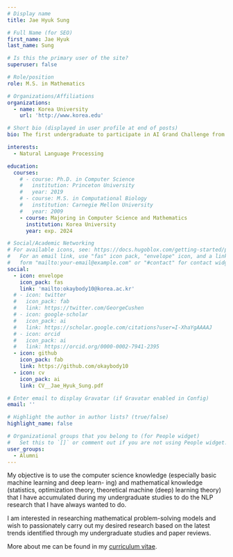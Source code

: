 ```yaml
---
# Display name
title: Jae Hyuk Sung

# Full Name (for SEO)
first_name: Jae Hyuk
last_name: Sung

# Is this the primary user of the site?
superuser: false

# Role/position
role: M.S. in Mathematics

# Organizations/Affiliations
organizations:
  - name: Korea University
    url: 'http://www.korea.edu'

# Short bio (displayed in user profile at end of posts)
bio: The first undergraduate to participate in AI Grand Challenge from AIML@K

interests:
  - Natural Language Processing

education:
  courses:
    # - course: Ph.D. in Computer Science
    #   institution: Princeton University
    #   year: 2019
    # - course: M.S. in Computational Biology
    #   institution: Carnegie Mellon University
    #   year: 2009
    - course: Majoring in Computer Science and Mathematics
      institution: Korea University
      year: exp. 2024

# Social/Academic Networking
# For available icons, see: https://docs.hugoblox.com/getting-started/page-builder/#icons
#   For an email link, use "fas" icon pack, "envelope" icon, and a link in the
#   form "mailto:your-email@example.com" or "#contact" for contact widget.
social:
  - icon: envelope
    icon_pack: fas
    link: 'mailto:okaybody10@korea.ac.kr'
  # - icon: twitter
  #   icon_pack: fab
  #   link: https://twitter.com/GeorgeCushen
  # - icon: google-scholar
  #   icon_pack: ai
  #   link: https://scholar.google.com/citations?user=I-XhaYgAAAAJ
  # - icon: orcid
  #   icon_pack: ai
  #   link: https://orcid.org/0000-0002-7941-2395
  - icon: github
    icon_pack: fab
    link: https://github.com/okaybody10
  - icon: cv
    icon_pack: ai
    link: CV__Jae_Hyuk_Sung.pdf

# Enter email to display Gravatar (if Gravatar enabled in Config)
email: ''

# Highlight the author in author lists? (true/false)
highlight_name: false

# Organizational groups that you belong to (for People widget)
#   Set this to `[]` or comment out if you are not using People widget.
user_groups:
  - Alumni
---
```


<!-- 짧은 자기소개 -->
My objective is to use the computer science knowledge (especially basic machine learning and deep learn- ing) and mathematical knowledge (statistics, optimization theory, theoretical machine (deep) learning theory) that I have accumulated during my undergraduate studies to do the NLP research that I have always wanted to do. 

<!-- 연구분야/주제 관심사 소개 -->
I am interested in researching mathematical problem-solving models and wish to passionately carry out my desired research based on the latest trends identified through my undergraduate studies and paper reviews.

<!-- 그 외의 것/trivia -->
More about me can be found in my [curriculum vitae](CV__Jae_Hyuk_Sung.pdf).